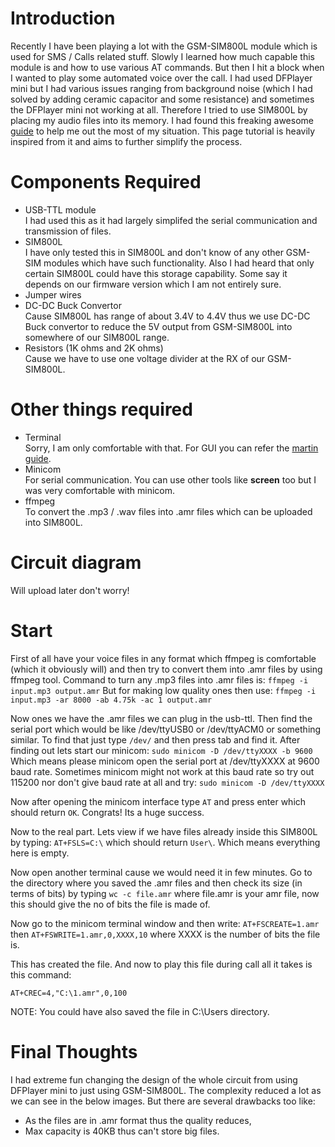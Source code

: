 # Introduction
Recently I have been playing a lot with the GSM-SIM800L module which is used for SMS / Calls related stuff. Slowly I learned how much capable this module is and how to use various AT commands. But then I hit a block when I wanted to play some automated voice over the call. I had used DFPlayer mini but I had various issues ranging from background noise (which I had solved by adding ceramic capacitor and some resistance) and sometimes the DFPlayer mini not working at all. Therefore I tried to use SIM800L by placing my audio files into its memory. I had found this freaking awesome [guide](https://github.com/martinhol221/SIM800L_DTMF_control/wiki/Loading-ARM-audio-files-in-the-SIM800L-modem) to help me out the most of my situation. This page tutorial is heavily inspired from it and aims to further simplify the process.

# Components Required
- USB-TTL module  
  I had used this as it had largely simplifed the serial communication and transmission of files.
- SIM800L  
  I have only tested this in SIM800L and don't know of any other GSM-SIM modules which have such functionality. Also I had heard that only certain SIM800L could have this storage capability. Some say it depends on our firmware version which I am not entirely sure.
- Jumper wires  
- DC-DC Buck Convertor  
  Cause SIM800L has range of about 3.4V to 4.4V thus we use DC-DC Buck convertor to reduce the 5V output from GSM-SIM800L into somewhere of our SIM800L range.
- Resistors (1K ohms and 2K ohms)  
  Cause we have to use one voltage divider at the RX of our GSM-SIM800L.

# Other things required
- Terminal  
  Sorry, I am only comfortable with that. For GUI you can refer the [martin guide](https://github.com/martinhol221/SIM800L_DTMF_control/wiki/Loading-ARM-audio-files-in-the-SIM800L-modem).
- Minicom  
  For serial communication. You can use other tools like **screen** too but I was very comfortable with minicom.
- ffmpeg  
  To convert the .mp3 / .wav files into .amr files which can be uploaded into SIM800L.

# Circuit diagram
Will upload later don't worry! 

# Start
First of all have your voice files in any format which ffmpeg is comfortable (which it obviously will) and then try to convert them into .amr files by using ffmpeg tool. Command to turn any .mp3 files into .amr files is:
`ffmpeg -i input.mp3 output.amr`
But for making low quality ones then use:
`ffmpeg -i input.mp3 -ar 8000 -ab 4.75k -ac 1 output.amr`

Now ones we have the .amr files we can plug in the usb-ttl. Then find the serial port which would be like /dev/ttyUSB0 or /dev/ttyACM0 or something similar. To find that just type `/dev/` and then press tab and find it. After finding out lets start our minicom:
`sudo minicom -D /dev/ttyXXXX -b 9600`
Which means please minicom open the serial port at /dev/ttyXXXX at 9600 baud rate. Sometimes minicom might not work at this baud rate so try out 115200 nor don't give baud rate at all and try:
`sudo minicom -D /dev/ttyXXXX`

Now after opening the minicom interface type `AT` and press enter which should return `OK`. Congrats! Its a huge success.

Now to the real part. Lets view if we have files already inside this SIM800L by typing:
`AT+FSLS=C:\`
which should return `User\`. Which means everything here is empty.

Now open another terminal cause we would need it in few minutes. Go to the directory where you saved the .amr files and then check its size (in terms of bits) by typing `wc -c file.amr` where file.amr is your amr file, now this should give the no of bits the file is made of. 

Now go to the minicom terminal window and then write:
`AT+FSCREATE=1.amr`
then
`AT+FSWRITE=1.amr,0,XXXX,10` where XXXX is the number of bits the file is.

This has created the file. And now to play this file during call all it takes is this command:

`AT+CREC=4,"C:\1.amr",0,100`

NOTE: You could have also saved the file in C:\Users directory.

# Final Thoughts
I had extreme fun changing the design of the whole circuit from using DFPlayer mini to just using GSM-SIM800L. The complexity reduced a lot as we can see in the below images. But there are several drawbacks too like:
- As the files are in .amr format thus the quality reduces,
- Max capacity is 40KB thus can't store big files.
